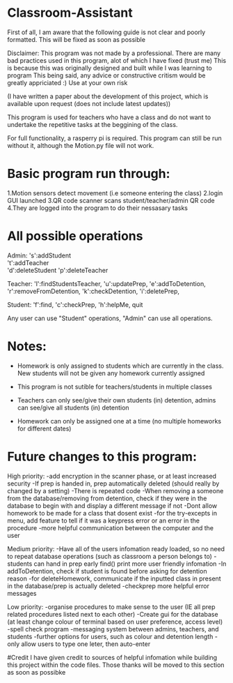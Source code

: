 # Classroom-Assistant
First of all, I am aware that the following guide is not clear and poorly formatted. This will be fixed as soon as possible

Disclaimer:
This program was not made by a professional. 
There are many bad practices used in this program, alot of which I have fixed (trust me)
This is because this was originally designed and built while I was learning to program
This being said, any advice or constructive critism would be greatly appriciated :)
Use at your own risk

(I have written a paper about the development of this project, which is available upon request (does not include latest updates))



This program is used for teachers who have a class and do not want to undertake the repetitive tasks at the beggining of the class.

For full functionality, a rasperry pi is required. This program can still be run without it, although the Motion.py file will not work.

# Basic program run through:
1.Motion sensors detect movement (i.e someone entering the class)
2.login GUI launched
3.QR code scanner scans student/teacher/admin QR code
4.They are logged into the program to do their nessasary tasks


# All possible operations
Admin:
's':addStudent	
't':addTeacher	
'd':deleteStudent 
'p':deleteTeacher

Teacher:
'l':findStudentsTeacher, 
'u':updatePrep, 
'e':addToDetention, 
'r':removeFromDetention, 
'k':checkDetention, 
'i':deletePrep,

Student:
'f':find,
'c':checkPrep,
'h':helpMe, 
quit

Any user can use "Student" operations, "Admin" can use all operations.

# Notes:
- Homework is only assigned to students which are currently in the class. New students will not be given any homework currently assigned

- This program is not sutible for teachers/students in multiple classes

- Teachers can only see/give their own students (in) detention, admins can see/give all students (in) detention

- Homework can only be assigned one at a time (no multiple homeworks for different dates)


# Future changes to this program:

High priority:
-add encryption in the scanner phase, or at least increased security
-If prep is handed in, prep automatically deleted (should really by changed by a setting)
-There is repeated code
-When removing a someone from the database/removing from detention, check if they were in the database to begin with and display a different message if not
-Dont allow homework to be made for a class that dosent exist
-for the try-excepts in menu, add feature to tell if it was a keypress error or an error in the procedure
-more helpful communication between the computer and the user

Medium priority:
-Have all of the users infomation ready loaded, so no need to repeat database operations (such as classroom a person belongs to)
-students can hand in prep early
find() print more user friendly infomation
-In addToDetention, check if student is found before asking for detention reason
-for deleteHomework, communicate if the inputted class in present in the database/prep is actually deleted
-checkprep more helpful error messages

Low priority:
-organise procedures to make sense to the user (IE all prep related procedures listed next to each other)
-Create gui for the database (at least change colour of terminal based on user preference, access level)
-spell check program
-messaging system between admins, teachers, and students
-further options for users, such as colour and detention length
-only allow users to type one leter, then auto-enter


#Credit
I have given credit to sources of helpful infomation while building this project within the code files. Those thanks will be moved to this section as soon as possibke






